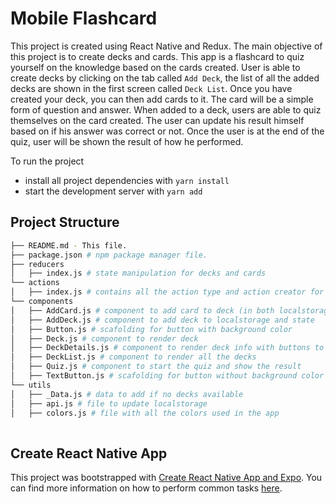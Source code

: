 # Mobile Flashcard

This project is created using React Native and Redux. The main objective of this project is to create decks and cards. This app is a flashcard to quiz yourself on the knowledge based on the cards created. User is able to create decks by clicking on the tab called `Add Deck`, the list of all the added decks are shown in the first screen called `Deck List`. Once you have created your deck, you can then add cards to it. The card will be a simple form of question and answer. When added to a deck, users are able to quiz themselves on the card created. The user can update his result himself based on if his answer was correct or not. Once the user is at the end of the quiz, user will be shown the result of how he performed. 

To run the project
* install all project dependencies with `yarn install`
* start the development server with `yarn add`

## Project Structure
```bash
├── README.md - This file.
├── package.json # npm package manager file.
├── reducers
│   ├── index.js # state manipulation for decks and cards
└── actions
│   ├── index.js # contains all the action type and action creator for decks and cards
└── components
│   ├── AddCard.js # component to add card to deck (in both localstorage and state)
│   ├── AddDeck.js # component to add deck to localstorage and state
│   ├── Button.js # scafolding for button with background color
│   ├── Deck.js # component to render deck 
│   ├── DeckDetails.js # component to render deck info with buttons to add card, start quiz and remove deck
│   ├── DeckList.js # component to render all the decks
│   ├── Quiz.js # component to start the quiz and show the result
│   ├── TextButton.js # scafolding for button without background color
└── utils
│   ├── _Data.js # data to add if no decks available
│   ├── api.js # file to update localstorage
│   ├── colors.js # file with all the colors used in the app
 
```

## Create React Native App

This project was bootstrapped with [Create React Native App and Expo](https://github.com/expo/create-react-native-app). You can find more information on how to perform common tasks [here](https://github.com/expo/create-react-native-app/blob/master/README.md).


